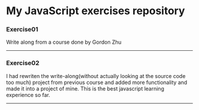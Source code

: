 # My JavaScript exercises repository

### Exercise01

Write along from a course done by Gordon Zhu

---

### Exercise02

I had rewriten the write-along(without actually looking at the source code too much) project from previous course and added more functionality and made it into a project of mine. This is the best javascript learning experience so far.

---